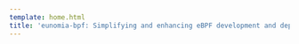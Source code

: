 ```yaml
---
template: home.html
title: 'eunomia-bpf: Simplifying and enhancing eBPF development and deployment'
---
```

